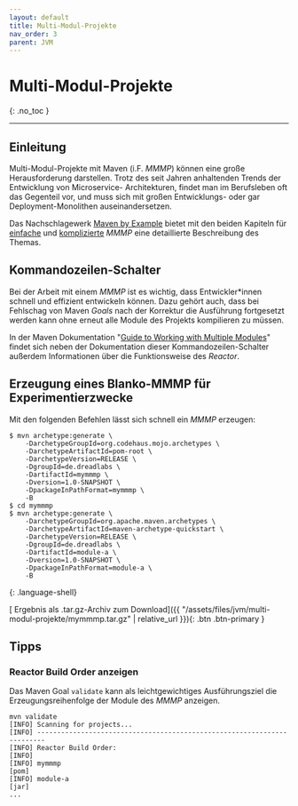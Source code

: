 ```yaml
---
layout: default
title: Multi-Modul-Projekte
nav_order: 3
parent: JVM
---
```


# Multi-Modul-Projekte
{: .no_toc }

---

## Einleitung

Multi-Modul-Projekte mit Maven (i.F. _MMMP_) können eine große Herausforderung 
darstellen.
Trotz des seit Jahren anhaltenden Trends der Entwicklung von Microservice-
Architekturen, findet man im Berufsleben oft das Gegenteil vor, und muss sich
mit großen Entwicklungs- oder gar Deployment-Monolithen auseinandersetzen.

Das Nachschlagewerk [Maven by Example][maven-by-example] bietet mit den beiden
Kapiteln für [einfache][simple-mmmp] und [komplizierte][enterprise-mmmp] _MMMP_
eine detaillierte Beschreibung des Themas.

## Kommandozeilen-Schalter

Bei der Arbeit mit einem _MMMP_ ist es wichtig, dass Entwickler*innen schnell 
und effizient entwickeln können. Dazu gehört auch, dass bei Fehlschag von Maven 
_Goals_ nach der Korrektur die Ausführung fortgesetzt werden kann ohne erneut 
alle Module des Projekts kompilieren zu müssen.

In der Maven Dokumentation "[Guide to Working with Multiple Modules][guide-mmmp]"
findet sich neben der Dokumentation dieser Kommandozeilen-Schalter außerdem 
Informationen über die Funktionsweise des _Reactor_.

## Erzeugung eines Blanko-MMMP für Experimentierzwecke

Mit den folgenden Befehlen lässt sich schnell ein _MMMP_ erzeugen:

~~~
$ mvn archetype:generate \
    -DarchetypeGroupId=org.codehaus.mojo.archetypes \
    -DarchetypeArtifactId=pom-root \
    -DarchetypeVersion=RELEASE \
    -DgroupId=de.dreadlabs \
    -DartifactId=mymmmp \
    -Dversion=1.0-SNAPSHOT \
    -DpackageInPathFormat=mymmmp \
    -B
$ cd mymmmp
$ mvn archetype:generate \
    -DarchetypeGroupId=org.apache.maven.archetypes \
    -DarchetypeArtifactId=maven-archetype-quickstart \
    -DarchetypeVersion=RELEASE \
    -DgroupId=de.dreadlabs \
    -DartifactId=module-a \
    -Dversion=1.0-SNAPSHOT \
    -DpackageInPathFormat=module-a \
    -B
~~~
{: .language-shell}

[<i class="bi bi-download"></i> Ergebnis als .tar.gz-Archiv zum Download]({{ "/assets/files/jvm/multi-modul-projekte/mymmmp.tar.gz" | relative_url }}){: .btn .btn-primary }

## Tipps

### Reactor Build Order anzeigen

Das Maven Goal `validate` kann als leichtgewichtiges Ausführungsziel die 
Erzeugungsreihenfolge der Module des _MMMP_ anzeigen.

~~~
mvn validate
[INFO] Scanning for projects...
[INFO] ------------------------------------------------------------------------
[INFO] Reactor Build Order:
[INFO]
[INFO] mymmmp                                                             [pom]
[INFO] module-a                                                           [jar]
...
~~~

[maven-by-example]: https://books.sonatype.com/mvnex-book/reference/index.html
[simple-mmmp]: https://books.sonatype.com/mvnex-book/reference/multimodule.html
[enterprise-mmmp]: https://books.sonatype.com/mvnex-book/reference/multimodule-web-spring.html
[guide-mmmp]: https://maven.apache.org/guides/mini/guide-multiple-modules.html
